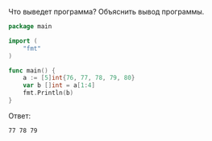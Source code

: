 Что выведет программа? Объяснить вывод программы.

```go
package main

import (
    "fmt"
)

func main() {
	a := [5]int{76, 77, 78, 79, 80}
	var b []int = a[1:4]
	fmt.Println(b)
}
```
Ответ:<br>
```
77 78 79
```
